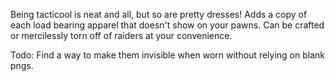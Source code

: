 Being tacticool is neat and all, but so are pretty dresses!  Adds a copy of each load bearing apparel that doesn't show on your pawns.  Can be crafted or mercilessly torn off of raiders at your convenience.

Todo:  Find a way to make them invisible when worn without relying on blank pngs.